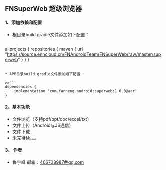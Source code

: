 ## FNSuperWeb 超级浏览器
#### 1、添加依赖和配置
* 根目录build.gradle文件添加如下配置：

>>```
allprojects {
    repositories {
        maven { url "https://source.enncloud.cn/FNAndroidTeam/FNSuperWeb/raw/master/superweb" }
    }
}
```

* APP目录build.gradle文件添加如下配置：

>>```
dependencies {
    implementation 'com.fanneng.android:superweb:1.0.0@aar'
}
```

#### 2、基本功能
* 文件浏览（支持pdf/ppt/doc/excel/txt）
* 文件上传（Android与JS通信）
* 文件下载
* 未完待续。。。


#### 3、 作者
* 鲁宇峰   邮箱：466708987@qq.com
